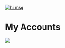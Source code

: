 [![hi msg](https://readme-typing-svg.herokuapp.com/?lines=HI+i+am+Mostafa+15+yrs+old+dev;Welcome+to+my+github+account)](https://github.com/MostafaAlhdad)

# My Accounts
<img src="{https://img.shields.io/badge/ProtonMail-8B89CC?style=for-the-badge&logo=protonmail&logoColor=white}" />
